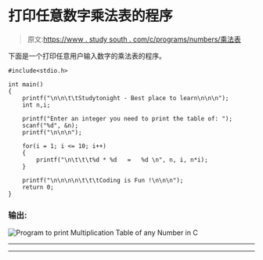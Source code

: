 # 打印任意数字乘法表的程序

> 原文:[https://www . study south . com/c/programs/numbers/乘法表](https://www.studytonight.com/c/programs/numbers/multiplication-table-of-a-number)

下面是一个打印任意用户输入数字的乘法表的程序。

```
#include<stdio.h>

int main()
{
    printf("\n\n\t\tStudytonight - Best place to learn\n\n\n");
    int n,i;

    printf("Enter an integer you need to print the table of: ");
    scanf("%d", &n);
    printf("\n\n\n");

    for(i = 1; i <= 10; i++)
    {
        printf("\n\t\t\t%d * %d   =   %d \n", n, i, n*i);
    }

    printf("\n\n\n\n\t\t\tCoding is Fun !\n\n\n");
    return 0;
}
```

### 输出:

![Program to print Multiplication Table of any Number in C](../Images/a9ff63f01a2e2e840c0bb408d262f274.png)

* * *

* * *